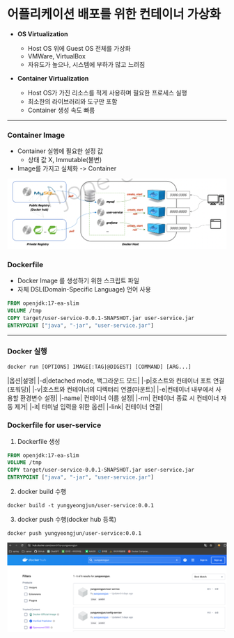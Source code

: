 # 어플리케이션 배포를 위한 컨테이너 가상화

- **OS Virtualization**
  - Host OS 위에 Guest OS 전체를 가상화
  - VMWare, VirtualBox
  - 자유도가 높으나, 시스템에 부하가 많고 느려짐


- **Container Virtualization**
  - Host OS가 가진 리소스를 적게 사용하며 필요한 프로세스 실행
  - 최소한의 라이브러리와 도구만 포함
  - Container 생성 속도 빠름


***
### Container Image
- Container 실행에 필요한 설정 값
  - 상태 값 X, Immutable(불변)
- Image를 가지고 실체화 -> Container

![Docker Container.png](img/section15/Docker%20Container.png)

### Dockerfile
- Docker Image 를 생성하기 위한 스크립트 파일
- 자체 DSL(Domain-Specific Language) 언어 사용

```dockerfile
FROM openjdk:17-ea-slim
VOLUME /tmp
COPY target/user-service-0.0.1-SNAPSHOT.jar user-service.jar
ENTRYPOINT ["java", "-jar", "user-service.jar"]
```

***
### Docker 실행

```shell
docker run [OPTIONS] IMAGE[:TAG|@DIGEST] [COMMAND] [ARG...]
```

|옵션|설명|
|-d|detached mode, 백그라운드 모드|
|-p|호스트와 컨테이너 포트 연결(포워딩)|
|-v|호스트와 컨테이너의 디렉터리 연결(마운트)|
|-e|컨테이너 내부에서 사용할 환경변수 설정|
|-name| 컨테이너 이름 설정|
|-rm| 컨테이너 종료 시 컨테이너 자동 제거|
|-it| 터미널 입력을 위한 옵션|
|-link| 컨테이너 연결|

### Dockerfile for user-service

1. Dockerfile 생성
```dockerfile
FROM openjdk:17-ea-slim
VOLUME /tmp
COPY target/user-service-0.0.1-SNAPSHOT.jar user-service.jar
ENTRYPOINT ["java", "-jar", "user-service.jar"]
```

2. docker build 수행

```shell
docker build -t yungyeongjun/user-service:0.0.1
```

3. docker push 수행(docker hub 등록)

```shell
docker push yungyeongjun/user-service:0.0.1
```

![docker-hub.png](img/section15/docker-hub.png)
